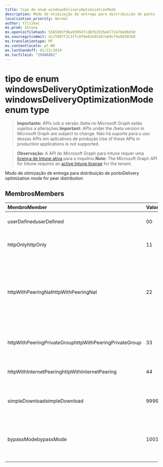 ```yaml
---
title: tipo de enum windowsDeliveryOptimizationMode
description: Modo de otimização de entrega para distribuição de ponto
localization_priority: Normal
author: tfitzmac
ms.prod: Intune
ms.openlocfilehash: 5565965f9ba9395d7cd07b2935e6772478e0bb50
ms.sourcegitcommit: dcc5907f2c3ffc0f0e82e953b7ab9cf4ab938360
ms.translationtype: MT
ms.contentlocale: pt-BR
ms.lasthandoff: 01/23/2019
ms.locfileid: "29406882"
---
```

# <a name="windowsdeliveryoptimizationmode-enum-type"></a><span data-ttu-id="0627a-103">tipo de enum windowsDeliveryOptimizationMode</span><span class="sxs-lookup"><span data-stu-id="0627a-103">windowsDeliveryOptimizationMode enum type</span></span>

> <span data-ttu-id="0627a-104">**Importante:** APIs sob a versão /beta no Microsoft Graph estão sujeitos a alterações.</span><span class="sxs-lookup"><span data-stu-id="0627a-104">**Important:** APIs under the /beta version in Microsoft Graph are subject to change.</span></span> <span data-ttu-id="0627a-105">Não há suporte para o uso dessas APIs em aplicativos de produção.</span><span class="sxs-lookup"><span data-stu-id="0627a-105">Use of these APIs in production applications is not supported.</span></span>

> <span data-ttu-id="0627a-106">**Observação:** A API do Microsoft Graph para Intune requer uma [licença de Intune ativa](https://go.microsoft.com/fwlink/?linkid=839381) para o inquilino.</span><span class="sxs-lookup"><span data-stu-id="0627a-106">**Note:** The Microsoft Graph API for Intune requires an [active Intune license](https://go.microsoft.com/fwlink/?linkid=839381) for the tenant.</span></span>

<span data-ttu-id="0627a-107">Modo de otimização de entrega para distribuição de ponto</span><span class="sxs-lookup"><span data-stu-id="0627a-107">Delivery optimization mode for peer distribution</span></span>

## <a name="members"></a><span data-ttu-id="0627a-108">Membros</span><span class="sxs-lookup"><span data-stu-id="0627a-108">Members</span></span>
|<span data-ttu-id="0627a-109">Membro</span><span class="sxs-lookup"><span data-stu-id="0627a-109">Member</span></span>|<span data-ttu-id="0627a-110">Valor</span><span class="sxs-lookup"><span data-stu-id="0627a-110">Value</span></span>|<span data-ttu-id="0627a-111">Descrição</span><span class="sxs-lookup"><span data-stu-id="0627a-111">Description</span></span>|
|:---|:---|:---|
|<span data-ttu-id="0627a-112">userDefined</span><span class="sxs-lookup"><span data-stu-id="0627a-112">userDefined</span></span>|<span data-ttu-id="0627a-113">0</span><span class="sxs-lookup"><span data-stu-id="0627a-113">0</span></span>|<span data-ttu-id="0627a-114">Permitir que o usuário pode definir.</span><span class="sxs-lookup"><span data-stu-id="0627a-114">Allow the user to set.</span></span>|
|<span data-ttu-id="0627a-115">httpOnly</span><span class="sxs-lookup"><span data-stu-id="0627a-115">httpOnly</span></span>|<span data-ttu-id="0627a-116">1</span><span class="sxs-lookup"><span data-stu-id="0627a-116">1</span></span>|<span data-ttu-id="0627a-117">HTTP apenas, nenhuma correspondência</span><span class="sxs-lookup"><span data-stu-id="0627a-117">HTTP only, no peering</span></span>|
|<span data-ttu-id="0627a-118">httpWithPeeringNat</span><span class="sxs-lookup"><span data-stu-id="0627a-118">httpWithPeeringNat</span></span>|<span data-ttu-id="0627a-119">2</span><span class="sxs-lookup"><span data-stu-id="0627a-119">2</span></span>|<span data-ttu-id="0627a-120">Padrão do sistema operacional – Http misturados com correspondência atrás do mesmo conversor de endereços de rede</span><span class="sxs-lookup"><span data-stu-id="0627a-120">OS default – Http blended with peering behind the same network address translator</span></span>|
|<span data-ttu-id="0627a-121">httpWithPeeringPrivateGroup</span><span class="sxs-lookup"><span data-stu-id="0627a-121">httpWithPeeringPrivateGroup</span></span>|<span data-ttu-id="0627a-122">3</span><span class="sxs-lookup"><span data-stu-id="0627a-122">3</span></span>|<span data-ttu-id="0627a-123">HTTP misturados com correspondência entre um grupo privado</span><span class="sxs-lookup"><span data-stu-id="0627a-123">HTTP blended with peering across a private group</span></span>|
|<span data-ttu-id="0627a-124">httpWithInternetPeering</span><span class="sxs-lookup"><span data-stu-id="0627a-124">httpWithInternetPeering</span></span>|<span data-ttu-id="0627a-125">4</span><span class="sxs-lookup"><span data-stu-id="0627a-125">4</span></span>|<span data-ttu-id="0627a-126">HTTP misturado com correspondência de Internet</span><span class="sxs-lookup"><span data-stu-id="0627a-126">HTTP blended with Internet peering</span></span>|
|<span data-ttu-id="0627a-127">simpleDownload</span><span class="sxs-lookup"><span data-stu-id="0627a-127">simpleDownload</span></span>|<span data-ttu-id="0627a-128">99</span><span class="sxs-lookup"><span data-stu-id="0627a-128">99</span></span>|<span data-ttu-id="0627a-129">Modo de download simples com nenhuma correspondência</span><span class="sxs-lookup"><span data-stu-id="0627a-129">Simple download mode with no peering</span></span>|
|<span data-ttu-id="0627a-130">bypassMode</span><span class="sxs-lookup"><span data-stu-id="0627a-130">bypassMode</span></span>|<span data-ttu-id="0627a-131">100</span><span class="sxs-lookup"><span data-stu-id="0627a-131">100</span></span>|<span data-ttu-id="0627a-132">Modo de desvio.</span><span class="sxs-lookup"><span data-stu-id="0627a-132">Bypass mode.</span></span> <span data-ttu-id="0627a-133">Não use a otimização de entrega e usar o BITS</span><span class="sxs-lookup"><span data-stu-id="0627a-133">Do not use Delivery Optimization and use BITS instead</span></span>|




